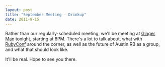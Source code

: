 ```yaml
---
layout: post
title: "September Meeting - Drinkup"
date: 2011-9-15
---
```


Rather than our regularly-scheduled meeting, we'll be meeting at [Ginger Man](http://maps.google.com/maps?client=safari&rls=en&q=ginger+man+austin&oe=UTF-8&um=1&ie=UTF-8&sa=N&hl=en&tab=wl) tonight, starting at 8PM. There's a lot to talk about, what with [RubyConf](http://rubyconf.org/) around the corner, as well as the future of Austin.RB as a group, and what that should look like.

It'll be real. Hope to see you there.